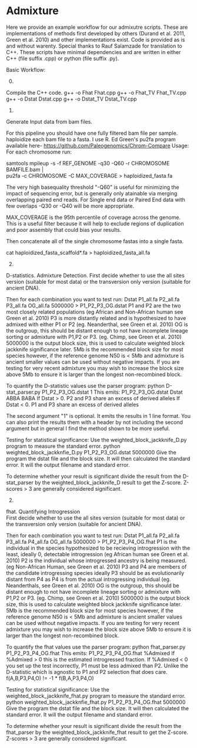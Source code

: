 # Admixture
Here we provide an example workflow for our admixutre scripts. These are implementations of methods first developed by others (Durand et al. 2011, Green et al. 2010) and other implementations exist. 
Code is provided as is and without warenty. 
Special thanks to Rauf Salamzade for translation to C++.
These scripts have minimal dependencies and are written in either C++ (file suffix .cpp) or python (file suffix .py).

Basic Workflow:

0)
Compile the C++ code.
   g++ -o Fhat Fhat.cpp
   g++ -o Fhat_TV Fhat_TV.cpp
   g++ -o Dstat Dstat.cpp
   g++ -o Dstat_TV Dstat_TV.cpp

1) 
Generate Input data from bam files. 

For this pipeline you should have one fully filtered bam file per sample.
haploidize each bam file to a fasta. I use R. Ed Green's pu2fa program available here- https://github.com/Paleogenomics/Chrom-Compare
Usage: For each chromosome run:

samtools mpileup -s -f REF\_GENOME -q30 -Q60 -r CHROMOSOME BAMFILE.bam | \
pu2fa -c CHROMOSOME -C MAX\_COVERAGE > haploidized_fasta.fa

The very high basequality threshold "-Q60" is useful for minimizing the impact of sequencing error, but is generally only atainable via merging overlapping paired end reads.  For Single end data or Paired End data with few overlaps -Q30 or -Q40 will be more appropriate.

MAX\_COVERAGE is the 95th percentile of coverage across the genome. This is a useful filter because it will help to exclude regions of duplication and poor assembly that could bias your results.

Then concatenate all of the single chromosome fastas into a single fasta.

cat haploidized_fasta_scaffold*.fa > haploidized_fasta_all.fa


2) 
D-statistics. Admixture Detection. 
First decide whether to use the all sites version (suitable for most data) or the transversion only version (suitable for ancient DNA).

Then for each combination you want to test run:
Dstat P1_all.fa P2_all.fa P3_all.fa OG_all.fa 5000000 > P1_P2_P3_OG.dstat
   P1 and P2 are the two most closely related populations (eg African and Non-African human see Green et al. 2010)
   P3 is more distantly related and is hypothesized to have admixed with either P1 or P2 (eg. Neanderthal, see Green et al. 2010)
   OG is the outgroup, this should be distant enough to not have incomplete lineage sorting or admixture with P1,P2 or P3.  (eg. Chimp, see Green et al. 2010)
   5000000 is the output block size, this is used to calculate weighted block jackknife significance later. 5Mb is the recommended block size for most species however, if the reference genome N50 is < 5Mb and admixture is ancient smaller values can be used without negative impacts. If you are testing for very recent admixture you may wish to increase the block size above 5Mb to ensure it is larger than the longest non-recombined block.
   
To quantify the D-statistic values use the parser program:
python D-stat_parser.py P1_P2_P3_OG.dstat 1
  This emits:
  P1_P2_P3_OG.dstat Dstat ABBA BABA
  If Dstat > 0. P2 and P3 share an excess of derived alleles
  If Dstat < 0. P1 and P3 share an excess of derived alleles
  
  The second argument "1" is optional. It emits the results in 1 line format.  You can also print the results them with a header by not including the second argument but in general I find the method shown to be more useful.

Testing for statistical significance:
Use the weighted_block_jackknife_D.py program to measure the standard error.
python weighted_block_jackknfie_D.py P1_P2_P3_OG.dstat 5000000
  Give the program the dstat file and the block size.  It will then calculated the standard error.
  It will the  output filename and standard error.
  
  To determine whether your result is significant divide the result from the D-stat_parser by the weighted_block_jackknife_D result to get the Z-score.  Z-scores > 3 are generally considered significant.
  

2) 
fhat. Quantifying Introgression  
First decide whether to use the all sites version (suitable for most data) or the transversion only version (suitable for ancient DNA).

Then for each combination you want to test run:
Dstat P1_all.fa P2_all.fa P3_all.fa P4_all.fa OG_all.fa 5000000 > P1_P2_P3_P4_OG.fhat
   P1 is the individual in the species hypothesized to be recieving introgression with the least, ideally 0, detectable introgression (eg African human see Green et al. 2010)
   P2 is the individual whose introgressed ancestry is being measured. (eg Non-African Human, see Green et al. 2010)
   P3 and P4 are members of the candidate introgressing species ideally P3 should be as evolutionarily distant from P4 as P4 is from the actual introgressing individual (eg. Neanderthals, see Green et al. 2010)
   OG is the outgroup, this should be distant enough to not have incomplete lineage sorting or admixture with P1,P2 or P3.  (eg. Chimp, see Green et al. 2010)
   5000000 is the output block size, this is used to calculate weighted block jackknife significance later. 5Mb is the recommended block size for most species however, if the reference genome N50 is < 5Mb and admixture is ancient smaller values can be used without negative impacts. If you are testing for very recent admixture you may wish to increase the block size above 5Mb to ensure it is larger than the longest non-recombined block.
   
To quantify the fhat values use the parser program:
python fhat_parser.py P1_P2_P3_P4_OG.fhat
  This emits:
  P1_P2_P3_P4_OG.fhat %Admixed
  If %Admixed > 0 this is the estimated introgressed fraction. 
  If %Admixed < 0 you set up the test incorrectly, P1 must be less admixed than P2.  Unlike the D-statistic which is agnostic to P1 and P2 selection fhat does care.  f(A,B,P3,P4,O) != -1 * f(B,A,P3,P4,O)
  

Testing for statistical significance:
Use the weighted_block_jackknife_fhat.py program to measure the standard error.
python weighted_block_jackknfie_fhat.py P1_P2_P3_P4_OG.fhat 5000000
  Give the program the dstat file and the block size.  It will then calculated the standard error.
  It will the output filename and standard error.
  
  To determine whether your result is significant divide the result from the fhat_parser by the weighted_block_jackknife_fhat result to get the Z-score.  Z-scores > 3 are generally considered significant.
